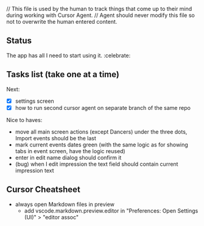 // This file is used by the human to track things that come up to their mind during working with Cursor Agent.
// Agent should never modify this file so not to overwrite the human entered content.

## Status
The app has all I need to start using it. :celebrate:

## Tasks list (take one at a time)
Next:
- [X] settings screen
- [X] how to run second cursor agent on separate branch of the same repo

Nice to haves:
- move all main screen actions (except Dancers) under the three dots, Import events should be the last
- mark current events dates green (with the same logic as for showing tabs in event screen, have the logic reused)
- enter in edit name dialog should confirm it
- (bug) when I edit impression the text field should contain current impression text

## Cursor Cheatsheet
- always open Markdown files in preview
  - add vscode.markdown.preview.editor in "Preferences: Open Settings (UI)" > "editor assoc"